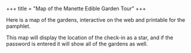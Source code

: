 +++
title = "Map of the Manette Edible Garden Tour"
+++

Here is a map of the gardens, interactive on the web and printable for the pamphlet.

This map will display the location of the check-in as a star, and if the password is entered it will show all of the gardens as well.
